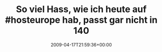 ---
retweeted: false
source: <a href="http://twitter.com" rel="nofollow">Twitter Web Client</a>
entities:
  hashtags:
  - text: hosteurope
    indices:
    - '32'
    - '43'
  symbols: []
  user_mentions: []
  urls: []
display_text_range:
- '0'
- '80'
favorite_count: '0'
id_str: '1546007023'
truncated: false
retweet_count: '0'
id: '1546007023'
created_at: Fri Apr 17 21:59:36 +0000 2009
favorited: false
full_text: 'So viel Hass, wie ich heute auf #hosteurope hab, passt gar nicht in 140
  Zeichen.'
lang: de
tags:
- hosteurope
- pesos/twitter
date: '2009-04-17T21:59:36+00:00'
src: https://twitter.com/bascht/status/1546007023
original_url: https://twitter.com/bascht/status/1546007023
type: twitter_tweet
text: 'So viel Hass, wie ich heute auf #hosteurope hab, passt gar nicht in 140 Zeichen.'
title: 'So viel Hass, wie ich heute auf #hosteurope hab, passt gar nicht in 140'

---